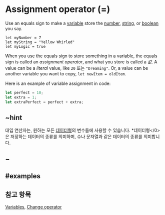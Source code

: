 # Assignment operator (=)

Use an equals sign to make a [variable](/blocks/variables/var) store the [number](/types/number), [string](/types/string), or [boolean](/types/boolean) you say.

```block
let myNumber = 7
let myString = "Yellow Whirled"
let myLogic = true
```

When you use the equals sign to store something in a variable, the equals sign is called an *assignment operator*, and what you store is called a *값*. A value can be a *literal* value, like `20` 또는 `"Dreaming"`. Or, a value can be another variable you want to copy, ```let newItem = oldItem```.

Here is an example of variable assignment in code:

```typescript
let perfect = 10;
let extra = 1;
let extraPerfect = perfect + extra;
```

## ~hint

대입 연산자는, 원하는 모든 [데이터형](/types)의 변수들에 사용할 수 있습니다. *데이터형</0>은 저장하는 데이터의 종류를 의미하며, 수나 문자열과 같은 데이터의 종류를 의미합니다.</p> 

## ~

## #examples

## 참고 항목

[Variables](/blocks/variables/var), [Change operator](/blocks/variables/change)